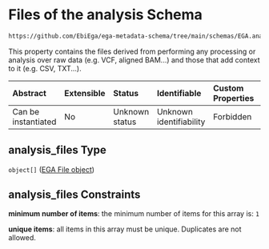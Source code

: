 # Files of the analysis Schema

```txt
https://github.com/EbiEga/ega-metadata-schema/tree/main/schemas/EGA.analysis.json#/properties/analysis_files
```

This property contains the files derived from performing any processing or analysis over raw data (e.g. VCF, aligned BAM...) and those that add context to it (e.g. CSV, TXT...).

| Abstract            | Extensible | Status         | Identifiable            | Custom Properties | Additional Properties | Access Restrictions | Defined In                                                                       |
| :------------------ | :--------- | :------------- | :---------------------- | :---------------- | :-------------------- | :------------------ | :------------------------------------------------------------------------------- |
| Can be instantiated | No         | Unknown status | Unknown identifiability | Forbidden         | Forbidden             | none                | [EGA.analysis.json\*](../../../schemas/EGA.analysis.json "open original schema") |

## analysis\_files Type

`object[]` ([EGA File object](ega-12-definitions-ega-file-object.md))

## analysis\_files Constraints

**minimum number of items**: the minimum number of items for this array is: `1`

**unique items**: all items in this array must be unique. Duplicates are not allowed.
